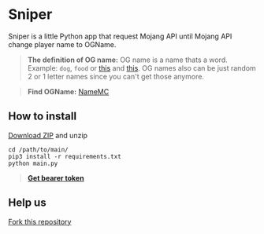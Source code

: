 # Sniper

Sniper is a little Python app that request Mojang API until Mojang API change player name to OGName.
> **The definition of OG name:** OG name is a name thats a word. Example: ```dog```, ```food``` or [this](https://github.com/beeteo/ognames/blob/main/og.txt) and [this](https://github.com/LabyMod/og-names). OG names also can be just random 2 or 1 letter names since you can't get those anymore.

> **Find OGName:** [NameMC](https://namemc.com/minecraft-names?sort=asc&length_op=ge&length=3&lang=en&searches=100)

## How to install
[Download ZIP](https://github.com/senina4/Sniper/archive/refs/heads/main.zip) and unzip

```Batch
cd /path/to/main/
pip3 install -r requirements.txt
python main.py
```

> [**Get bearer token**](https://kqzz.github.io/mc-bearer-token/)

## Help us
[Fork this repository](https://github.com/senina4/Sniper/fork)
